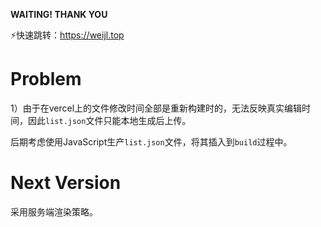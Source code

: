 **WAITING! THANK YOU**

:zap:快速跳转：https://weijl.top



# Problem

1）由于在vercel上的文件修改时间全部是重新构建时的，无法反映真实编辑时间，因此`list.json`文件只能本地生成后上传。

后期考虑使用JavaScript生产`list.json`文件，将其插入到`build`过程中。

# Next Version

采用服务端渲染策略。